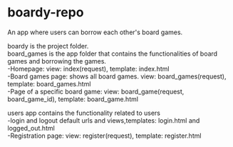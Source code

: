 # boardy-repo
An app where users can borrow each other's board games.  

boardy is the project folder.  
board_games is the app folder that contains the functionalities of board games and borrowing the games.  
 -Homepage: view: index(request), template: index.html  
 -Board games page: shows all board games. view: board_games(request), template: board_games.html  
 -Page of a specific board game: view: board_game(request, board_game_id), template: board_game.html  
  
users app contains the functionality related to users  
 -login and logout default urls and views,templates: login.html and logged_out.html  
 -Registration page: view: register(request), template: register.html  
